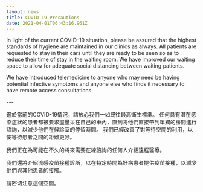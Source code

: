 ```yaml
---
layout: news
title: COVID-19 Precautions
date: 2021-04-01T06:43:16.961Z
---
```

In light of the current COVID-19 situation, please be assured that the highest standards of hygiene are maintained in our clinics as always. All patients are requested to stay in their cars until they are ready to be seen so as to reduce their time of stay in the waiting room. We have improved our waiting space to allow for adequate social distancing between waiting patients.

We have introduced telemedicine to anyone who may need be having potential infective symptoms and anyone else who finds it necessary to have remote access consultations.

\---

鑑於當前的COVID-19情況，請放心我們一如既往最高衛生標準。 任何具有潛在感染症狀的患者都被要求盡量呆在自己的車內，直到將他們直接帶到單獨的房間進行諮詢，以減少他們在候診室的停留時間。 我們已經改善了對等待空間的利用，以使等待患者之間的距離更好。

我們正在為可能在不久的將來需要在線諮詢的任何人介紹遠程醫療。

我們還將介紹流感疫苗接種診所，以在特定時間為好病患者提供疫苗接種，以減少他們與其他患者的接觸。

請密切注意這個空間。